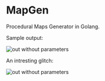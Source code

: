 # MapGen
Procedural Maps Generator in Golang.

Sample output:

![out without parameters](https://github.com/empijei/mapgen/raw/master/sample.png)


An intresting glitch:

![out without parameters](https://github.com/empijei/mapgen/raw/master/psichedelica.png)
